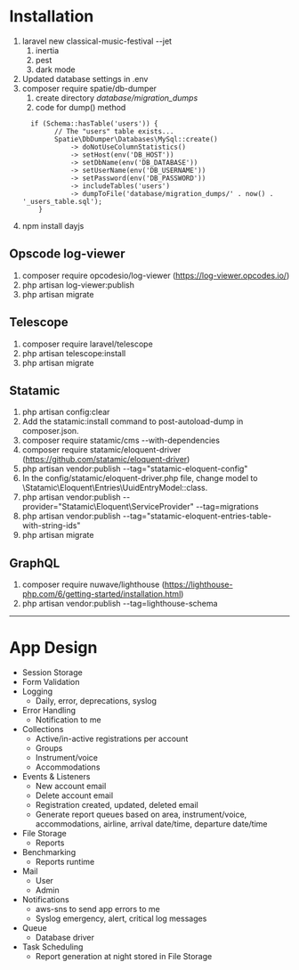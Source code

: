 # Installation
1. laravel new classical-music-festival --jet
    1. inertia
    2. pest
    3. dark mode
2. Updated database settings in .env
3. composer require spatie/db-dumper
    1. create directory *database/migration_dumps*
    2. code for dump() method
    ```
      if (Schema::hasTable('users')) {
            // The "users" table exists...
            Spatie\DbDumper\Databases\MySql::create()
                -> doNotUseColumnStatistics()
                -> setHost(env('DB_HOST'))
                -> setDbName(env('DB_DATABASE'))
                -> setUserName(env('DB_USERNAME'))
                -> setPassword(env('DB_PASSWORD'))
                -> includeTables('users')
                -> dumpToFile('database/migration_dumps/' . now() . '_users_table.sql');
        }
      ```
4. npm install dayjs
## Opscode log-viewer
1. composer require opcodesio/log-viewer (https://log-viewer.opcodes.io/)
2. php artisan log-viewer:publish
3. php artisan migrate
## Telescope
1. composer require laravel/telescope
2. php artisan telescope:install
3. php artisan migrate
## Statamic
1. php artisan config:clear
2. Add the statamic:install command to post-autoload-dump in composer.json.
3. composer require statamic/cms --with-dependencies
4. composer require statamic/eloquent-driver (https://github.com/statamic/eloquent-driver)
5. php artisan vendor:publish --tag="statamic-eloquent-config"
6. In the config/statamic/eloquent-driver.php file, change model to \Statamic\Eloquent\Entries\UuidEntryModel::class.
7. php artisan vendor:publish --provider="Statamic\Eloquent\ServiceProvider" --tag=migrations
8. php artisan vendor:publish --tag="statamic-eloquent-entries-table-with-string-ids"
9. php artisan migrate
## GraphQL
1. composer require nuwave/lighthouse (https://lighthouse-php.com/6/getting-started/installation.html)
2. php artisan vendor:publish --tag=lighthouse-schema
---
# App Design
* Session Storage
* Form Validation
* Logging
    * Daily, error, deprecations, syslog
* Error Handling
    * Notification to me
* Collections
    * Active/in-active registrations per account
    * Groups
    * Instrument/voice
    * Accommodations
* Events & Listeners
    * New account email
    * Delete account email
    * Registration created, updated, deleted email
    * Generate report queues based on area, instrument/voice, accommodations, airline, arrival date/time, departure date/time
* File Storage
    * Reports
* Benchmarking
    * Reports runtime
* Mail
    * User
    * Admin
* Notifications
    * aws-sns to send app errors to me
    * Syslog emergency, alert, critical log messages
* Queue
    * Database driver
* Task Scheduling
    * Report generation at night stored in File Storage
